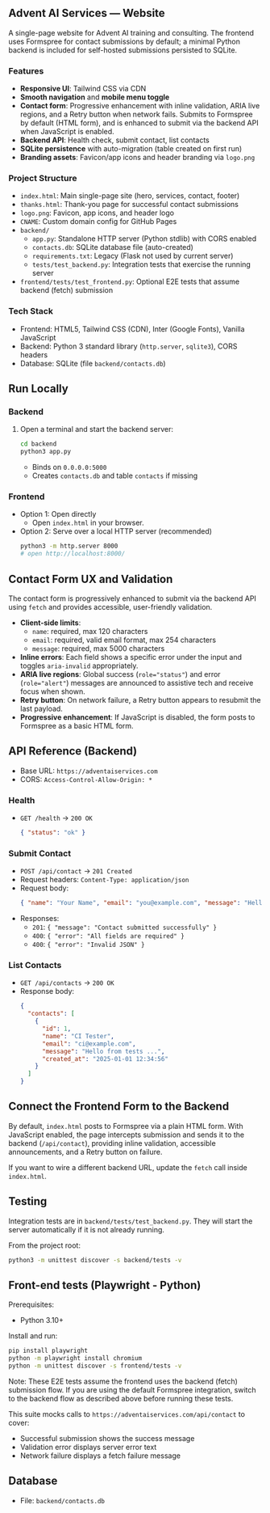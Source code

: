 ## Advent AI Services — Website

A single-page website for Advent AI training and consulting. The frontend uses Formspree for contact submissions by default; a minimal Python backend is included for self-hosted submissions persisted to SQLite.

### Features
- **Responsive UI**: Tailwind CSS via CDN
- **Smooth navigation** and **mobile menu toggle**
- **Contact form**: Progressive enhancement with inline validation, ARIA live regions, and a Retry button when network fails. Submits to Formspree by default (HTML form), and is enhanced to submit via the backend API when JavaScript is enabled.
- **Backend API**: Health check, submit contact, list contacts
- **SQLite persistence** with auto-migration (table created on first run)
- **Branding assets**: Favicon/app icons and header branding via `logo.png`

### Project Structure
- `index.html`: Main single-page site (hero, services, contact, footer)
- `thanks.html`: Thank-you page for successful contact submissions
- `logo.png`: Favicon, app icons, and header logo
- `CNAME`: Custom domain config for GitHub Pages
- `backend/`
  - `app.py`: Standalone HTTP server (Python stdlib) with CORS enabled
  - `contacts.db`: SQLite database file (auto-created)
  - `requirements.txt`: Legacy (Flask not used by current server)
  - `tests/test_backend.py`: Integration tests that exercise the running server
- `frontend/tests/test_frontend.py`: Optional E2E tests that assume backend (fetch) submission

### Tech Stack
- Frontend: HTML5, Tailwind CSS (CDN), Inter (Google Fonts), Vanilla JavaScript
- Backend: Python 3 standard library (`http.server`, `sqlite3`), CORS headers
- Database: SQLite (file `backend/contacts.db`)

## Run Locally

### Backend
1. Open a terminal and start the backend server:
   ```bash
   cd backend
   python3 app.py
   ```
   - Binds on `0.0.0.0:5000`
   - Creates `contacts.db` and table `contacts` if missing

### Frontend
- Option 1: Open directly
  - Open `index.html` in your browser.
- Option 2: Serve over a local HTTP server (recommended)
  ```bash
  python3 -m http.server 8000
  # open http://localhost:8000/
  ```

## Contact Form UX and Validation

The contact form is progressively enhanced to submit via the backend API using `fetch` and provides accessible, user-friendly validation.

- **Client-side limits**:
  - `name`: required, max 120 characters
  - `email`: required, valid email format, max 254 characters
  - `message`: required, max 5000 characters
- **Inline errors**: Each field shows a specific error under the input and toggles `aria-invalid` appropriately.
- **ARIA live regions**: Global success (`role="status"`) and error (`role="alert"`) messages are announced to assistive tech and receive focus when shown.
- **Retry button**: On network failure, a Retry button appears to resubmit the last payload.
- **Progressive enhancement**: If JavaScript is disabled, the form posts to Formspree as a basic HTML form.

## API Reference (Backend)

- Base URL: `https://adventaiservices.com`
- CORS: `Access-Control-Allow-Origin: *`

### Health
- `GET /health` → `200 OK`
  ```json
  { "status": "ok" }
  ```

### Submit Contact
- `POST /api/contact` → `201 Created`
- Request headers: `Content-Type: application/json`
- Request body:
  ```json
  { "name": "Your Name", "email": "you@example.com", "message": "Hello" }
  ```
- Responses:
  - `201`: `{ "message": "Contact submitted successfully" }`
  - `400`: `{ "error": "All fields are required" }`
  - `400`: `{ "error": "Invalid JSON" }`

### List Contacts
- `GET /api/contacts` → `200 OK`
- Response body:
  ```json
  {
    "contacts": [
      {
        "id": 1,
        "name": "CI Tester",
        "email": "ci@example.com",
        "message": "Hello from tests ...",
        "created_at": "2025-01-01 12:34:56"
      }
    ]
  }
  ```

## Connect the Frontend Form to the Backend

By default, `index.html` posts to Formspree via a plain HTML form. With JavaScript enabled, the page intercepts submission and sends it to the backend (`/api/contact`), providing inline validation, accessible announcements, and a Retry button on failure.

If you want to wire a different backend URL, update the `fetch` call inside `index.html`.

## Testing

Integration tests are in `backend/tests/test_backend.py`. They will start the server automatically if it is not already running.

From the project root:

```bash
python3 -m unittest discover -s backend/tests -v
```

## Front-end tests (Playwright - Python)

Prerequisites:
- Python 3.10+

Install and run:

```bash
pip install playwright
python -m playwright install chromium
python -m unittest discover -s frontend/tests -v
```

Note: These E2E tests assume the frontend uses the backend (fetch) submission flow. If you are using the default Formspree integration, switch to the backend flow as described above before running these tests.

This suite mocks calls to `https://adventaiservices.com/api/contact` to cover:
- Successful submission shows the success message
- Validation error displays server error text
- Network failure displays a fetch failure message

## Database
- File: `backend/contacts.db`